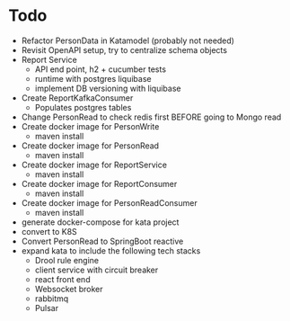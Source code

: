 # Todo

* Refactor PersonData in Katamodel (probably not needed)
* Revisit OpenAPI setup, try to centralize schema objects
* Report Service
  * API end point, h2 + cucumber tests
  * runtime with postgres liquibase
  * implement DB versioning with liquibase
* Create ReportKafkaConsumer
  * Populates postgres tables
* Change PersonRead to check redis first BEFORE going to Mongo read
* Create docker image for PersonWrite
  * maven install
* Create docker image for PersonRead
  * maven install
* Create docker image for ReportService
  * maven install   
* Create docker image for ReportConsumer
  * maven install
* Create docker image for PersonReadConsumer
  * maven install 
* generate docker-compose for kata project
* convert to K8S
* Convert PersonRead to SpringBoot reactive
* expand kata to include the following tech stacks
  * Drool rule engine
  * client service with circuit breaker
  * react front end 
  * Websocket broker
  * rabbitmq
  * Pulsar
	
